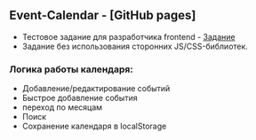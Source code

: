 ## Event-Calendar - [GitHub pages]
* Тестовое задание для разработчика frontend - [Задание](https://github.com/hhru/frontend-test)
* Задание без использования сторонних JS/CSS-библиотек.

### Логика работы календаря:
* Добавление/редактирование событий
* Быстрое добавление события 
* переход по месяцам
* Поиск
* Сохранение календаря в localStorage 